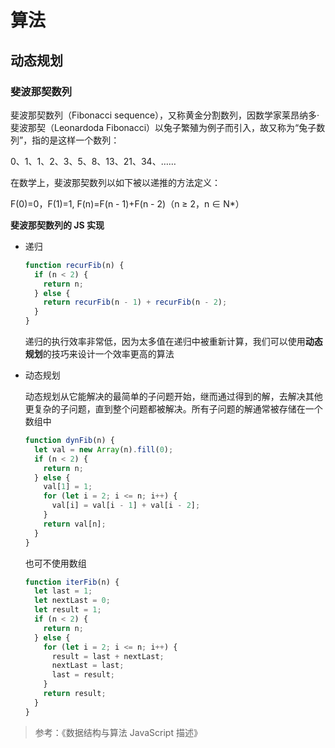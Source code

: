 # 算法

## 动态规划

### 斐波那契数列

斐波那契数列（Fibonacci sequence），又称黄金分割数列，因数学家莱昂纳多·斐波那契（Leonardoda Fibonacci）以兔子繁殖为例子而引入，故又称为“兔子数列”，指的是这样一个数列：

0、1、1、2、3、5、8、13、21、34、……

在数学上，斐波那契数列以如下被以递推的方法定义：

F(0)=0，F(1)=1, F(n)=F(n - 1)+F(n - 2)（n ≥ 2，n ∈ N\*）

**斐波那契数列的 JS 实现**

- 递归

  ```js
  function recurFib(n) {
    if (n < 2) {
      return n;
    } else {
      return recurFib(n - 1) + recurFib(n - 2);
    }
  }
  ```

  递归的执行效率非常低，因为太多值在递归中被重新计算，我们可以使用**动态规划**的技巧来设计一个效率更高的算法

- 动态规划

  动态规划从它能解决的最简单的子问题开始，继而通过得到的解，去解决其他更复杂的子问题，直到整个问题都被解决。所有子问题的解通常被存储在一个数组中

  ```js
  function dynFib(n) {
    let val = new Array(n).fill(0);
    if (n < 2) {
      return n;
    } else {
      val[1] = 1;
      for (let i = 2; i <= n; i++) {
        val[i] = val[i - 1] + val[i - 2];
      }
      return val[n];
    }
  }
  ```

  也可不使用数组

  ```js
  function iterFib(n) {
    let last = 1;
    let nextLast = 0;
    let result = 1;
    if (n < 2) {
      return n;
    } else {
      for (let i = 2; i <= n; i++) {
        result = last + nextLast;
        nextLast = last;
        last = result;
      }
      return result;
    }
  }
  ```

> 参考：《数据结构与算法 JavaScript 描述》
